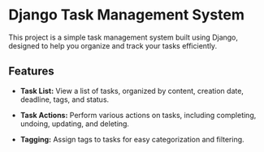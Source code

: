 # Django Task Management System

This project is a simple task management system built using Django, designed to help you organize and track your tasks efficiently.

## Features

- **Task List:** View a list of tasks, organized by content, creation date, deadline, tags, and status.
  
- **Task Actions:** Perform various actions on tasks, including completing, undoing, updating, and deleting.

- **Tagging:** Assign tags to tasks for easy categorization and filtering.
